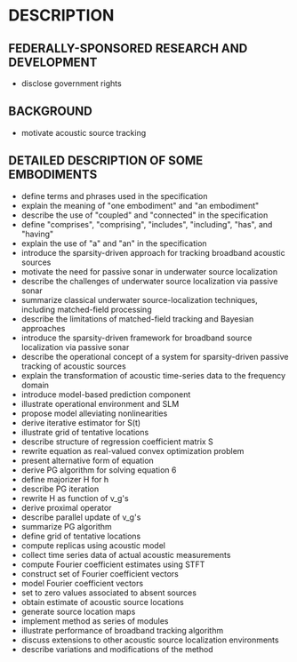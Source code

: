 # DESCRIPTION

## FEDERALLY-SPONSORED RESEARCH AND DEVELOPMENT

- disclose government rights

## BACKGROUND

- motivate acoustic source tracking

## DETAILED DESCRIPTION OF SOME EMBODIMENTS

- define terms and phrases used in the specification
- explain the meaning of "one embodiment" and "an embodiment"
- describe the use of "coupled" and "connected" in the specification
- define "comprises", "comprising", "includes", "including", "has", and "having"
- explain the use of "a" and "an" in the specification
- introduce the sparsity-driven approach for tracking broadband acoustic sources
- motivate the need for passive sonar in underwater source localization
- describe the challenges of underwater source localization via passive sonar
- summarize classical underwater source-localization techniques, including matched-field processing
- describe the limitations of matched-field tracking and Bayesian approaches
- introduce the sparsity-driven framework for broadband source localization via passive sonar
- describe the operational concept of a system for sparsity-driven passive tracking of acoustic sources
- explain the transformation of acoustic time-series data to the frequency domain
- introduce model-based prediction component
- illustrate operational environment and SLM
- propose model alleviating nonlinearities
- derive iterative estimator for S(t)
- illustrate grid of tentative locations
- describe structure of regression coefficient matrix S
- rewrite equation as real-valued convex optimization problem
- present alternative form of equation
- derive PG algorithm for solving equation 6
- define majorizer H for h
- describe PG iteration
- rewrite H as function of v_g's
- derive proximal operator
- describe parallel update of v_g's
- summarize PG algorithm
- define grid of tentative locations
- compute replicas using acoustic model
- collect time series data of actual acoustic measurements
- compute Fourier coefficient estimates using STFT
- construct set of Fourier coefficient vectors
- model Fourier coefficient vectors
- set to zero values associated to absent sources
- obtain estimate of acoustic source locations
- generate source location maps
- implement method as series of modules
- illustrate performance of broadband tracking algorithm
- discuss extensions to other acoustic source localization environments
- describe variations and modifications of the method

